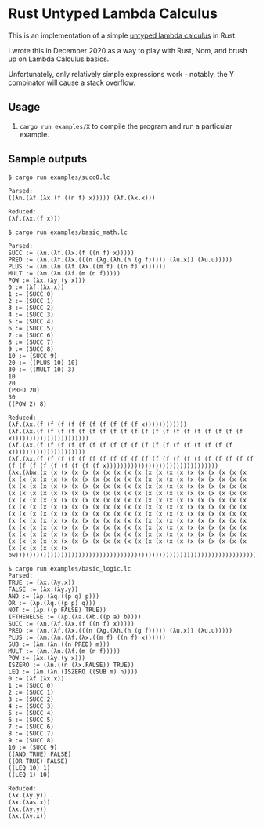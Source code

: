 # Rust Untyped Lambda Calculus

This is an implementation of a simple [untyped lambda calculus](https://en.wikipedia.org/wiki/Lambda_calculus) in Rust.

I wrote this in December 2020 as a way to play with Rust, Nom, and brush up on Lambda Calculus basics.

Unfortunately, only relatively simple expressions work - notably, the Y combinator will cause a stack overflow.

## Usage

1. `cargo run examples/X` to compile the program and run a particular example.

## Sample outputs

```
$ cargo run examples/succ0.lc

Parsed:
((λn.(λf.(λx.(f ((n f) x))))) (λf.(λx.x)))

Reduced:
(λf.(λx.(f x)))
```

```
$ cargo run examples/basic_math.lc

Parsed:
SUCC := (λn.(λf.(λx.(f ((n f) x)))))
PRED := (λn.(λf.(λx.(((n (λg.(λh.(h (g f))))) (λu.x)) (λu.u)))))
PLUS := (λm.(λn.(λf.(λx.((m f) ((n f) x))))))
MULT := (λm.(λn.(λf.(m (n f)))))
POW := (λx.(λy.(y x)))
0 := (λf.(λx.x))
1 := (SUCC 0)
2 := (SUCC 1)
3 := (SUCC 2)
4 := (SUCC 3)
5 := (SUCC 4)
6 := (SUCC 5)
7 := (SUCC 6)
8 := (SUCC 7)
9 := (SUCC 8)
10 := (SUCC 9)
20 := ((PLUS 10) 10)
30 := ((MULT 10) 3)
10
20
(PRED 20)
30
((POW 2) 8)

Reduced:
(λf.(λx.(f (f (f (f (f (f (f (f (f (f x))))))))))))
(λf.(λx.(f (f (f (f (f (f (f (f (f (f (f (f (f (f (f (f (f (f (f (f x))))))))))))))))))))))
(λf.(λx.(f (f (f (f (f (f (f (f (f (f (f (f (f (f (f (f (f (f (f x)))))))))))))))))))))
(λf.(λx.(f (f (f (f (f (f (f (f (f (f (f (f (f (f (f (f (f (f (f (f (f (f (f (f (f (f (f (f (f (f x))))))))))))))))))))))))))))))))
(λx.(λbw.(x (x (x (x (x (x (x (x (x (x (x (x (x (x (x (x (x (x (x (x (x (x (x (x (x (x (x (x (x (x (x (x (x (x (x (x (x (x (x (x (x (x (x (x (x (x (x (x (x (x (x (x (x (x (x (x (x (x (x (x (x (x (x (x (x (x (x (x (x (x (x (x (x (x (x (x (x (x (x (x (x (x (x (x (x (x (x (x (x (x (x (x (x (x (x (x (x (x (x (x (x (x (x (x (x (x (x (x (x (x (x (x (x (x (x (x (x (x (x (x (x (x (x (x (x (x (x (x (x (x (x (x (x (x (x (x (x (x (x (x (x (x (x (x (x (x (x (x (x (x (x (x (x (x (x (x (x (x (x (x (x (x (x (x (x (x (x (x (x (x (x (x (x (x (x (x (x (x (x (x (x (x (x (x (x (x (x (x (x (x (x (x (x (x (x (x (x (x (x (x (x (x (x (x (x (x (x (x (x (x (x (x (x (x (x (x (x (x (x (x (x (x (x (x (x (x (x (x (x (x (x (x (x (x (x (x (x (x (x (x (x (x (x (x (x (x (x (x (x (x (x (x (x (x (x (x bw))))))))))))))))))))))))))))))))))))))))))))))))))))))))))))))))))))))))))))))))))))))))))))))))))))))))))))))))))))))))))))))))))))))))))))))))))))))))))))))))))))))))))))))))))))))))))))))))))))))))))))))))))))))))))))))))))))))))))))))))))))))))))))))))))
```


```
$ cargo run examples/basic_logic.lc
Parsed:
TRUE := (λx.(λy.x))
FALSE := (λx.(λy.y))
AND := (λp.(λq.((p q) p)))
OR := (λp.(λq.((p p) q)))
NOT := (λp.((p FALSE) TRUE))
IFTHENELSE := (λp.(λa.(λb.((p a) b))))
SUCC := (λn.(λf.(λx.(f ((n f) x)))))
PRED := (λn.(λf.(λx.(((n (λg.(λh.(h (g f))))) (λu.x)) (λu.u)))))
PLUS := (λm.(λn.(λf.(λx.((m f) ((n f) x))))))
SUB := (λm.(λn.((n PRED) m)))
MULT := (λm.(λn.(λf.(m (n f)))))
POW := (λx.(λy.(y x)))
ISZERO := (λn.((n (λx.FALSE)) TRUE))
LEQ := (λm.(λn.(ISZERO ((SUB m) n))))
0 := (λf.(λx.x))
1 := (SUCC 0)
2 := (SUCC 1)
3 := (SUCC 2)
4 := (SUCC 3)
5 := (SUCC 4)
6 := (SUCC 5)
7 := (SUCC 6)
8 := (SUCC 7)
9 := (SUCC 8)
10 := (SUCC 9)
((AND TRUE) FALSE)
((OR TRUE) FALSE)
((LEQ 10) 1)
((LEQ 1) 10)

Reduced:
(λx.(λy.y))
(λx.(λas.x))
(λx.(λy.y))
(λx.(λy.x))
```
